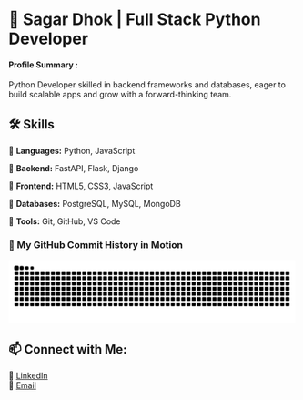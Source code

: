 # 🚀 Sagar Dhok | Full Stack Python Developer  

#### Profile Summary : 
Python Developer skilled in backend frameworks and databases, eager to build scalable apps and grow with a forward-thinking team.

## 🛠 Skills

🔹 **Languages:** Python, JavaScript

🔹 **Backend:** FastAPI, Flask, Django

🔹 **Frontend:** HTML5, CSS3, JavaScript

🔹 **Databases:** PostgreSQL, MySQL, MongoDB

🔹 **Tools:** Git, GitHub, VS Code



<h3>🔹 My GitHub Commit History in Motion</h2>
<picture>
  <source media="(prefers-color-scheme: dark)" srcset="https://raw.githubusercontent.com/SagarDhok/SagarDhok/output/github-snake-dark.svg" />
  <source media="(prefers-color-scheme: light)" srcset="https://raw.githubusercontent.com/SagarDhok/SagarDhok/output/github-snake.svg" />
  <img alt="github-snake" src="https://raw.githubusercontent.com/SagarDhok/SagarDhok/output/github-snake.svg" />
</picture>



## 📫 Connect with Me:
🔗 [LinkedIn](https://www.linkedin.com/in/sagardhok/)  
📩 [Email](sdhok041@gmail.com)  




